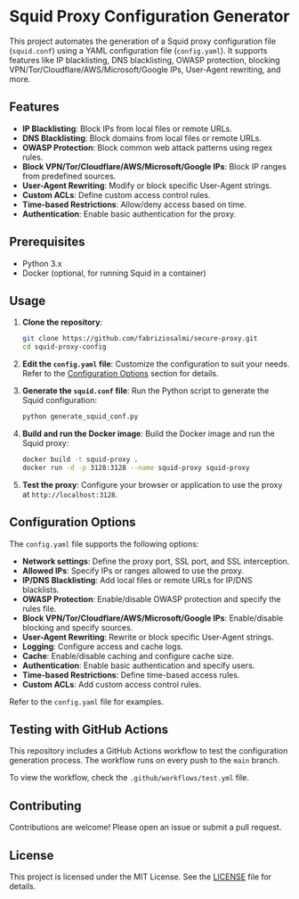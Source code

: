 # Squid Proxy Configuration Generator

This project automates the generation of a Squid proxy configuration file (`squid.conf`) using a YAML configuration file (`config.yaml`). It supports features like IP blacklisting, DNS blacklisting, OWASP protection, blocking VPN/Tor/Cloudflare/AWS/Microsoft/Google IPs, User-Agent rewriting, and more.

## Features

- **IP Blacklisting**: Block IPs from local files or remote URLs.
- **DNS Blacklisting**: Block domains from local files or remote URLs.
- **OWASP Protection**: Block common web attack patterns using regex rules.
- **Block VPN/Tor/Cloudflare/AWS/Microsoft/Google IPs**: Block IP ranges from predefined sources.
- **User-Agent Rewriting**: Modify or block specific User-Agent strings.
- **Custom ACLs**: Define custom access control rules.
- **Time-based Restrictions**: Allow/deny access based on time.
- **Authentication**: Enable basic authentication for the proxy.

## Prerequisites

- Python 3.x
- Docker (optional, for running Squid in a container)

## Usage

1. **Clone the repository**:
   ```bash
   git clone https://github.com/fabriziosalmi/secure-proxy.git
   cd squid-proxy-config
   ```

2. **Edit the `config.yaml` file**:
   Customize the configuration to suit your needs. Refer to the [Configuration Options](#configuration-options) section for details.

3. **Generate the `squid.conf` file**:
   Run the Python script to generate the Squid configuration:
   ```bash
   python generate_squid_conf.py
   ```

4. **Build and run the Docker image**:
   Build the Docker image and run the Squid proxy:
   ```bash
   docker build -t squid-proxy .
   docker run -d -p 3128:3128 --name squid-proxy squid-proxy
   ```

5. **Test the proxy**:
   Configure your browser or application to use the proxy at `http://localhost:3128`.

## Configuration Options

The `config.yaml` file supports the following options:

- **Network settings**: Define the proxy port, SSL port, and SSL interception.
- **Allowed IPs**: Specify IPs or ranges allowed to use the proxy.
- **IP/DNS Blacklisting**: Add local files or remote URLs for IP/DNS blacklists.
- **OWASP Protection**: Enable/disable OWASP protection and specify the rules file.
- **Block VPN/Tor/Cloudflare/AWS/Microsoft/Google IPs**: Enable/disable blocking and specify sources.
- **User-Agent Rewriting**: Rewrite or block specific User-Agent strings.
- **Logging**: Configure access and cache logs.
- **Cache**: Enable/disable caching and configure cache size.
- **Authentication**: Enable basic authentication and specify users.
- **Time-based Restrictions**: Define time-based access rules.
- **Custom ACLs**: Add custom access control rules.

Refer to the `config.yaml` file for examples.

## Testing with GitHub Actions

This repository includes a GitHub Actions workflow to test the configuration generation process. The workflow runs on every push to the `main` branch.

To view the workflow, check the `.github/workflows/test.yml` file.

## Contributing

Contributions are welcome! Please open an issue or submit a pull request.

## License

This project is licensed under the MIT License. See the [LICENSE](LICENSE) file for details.
